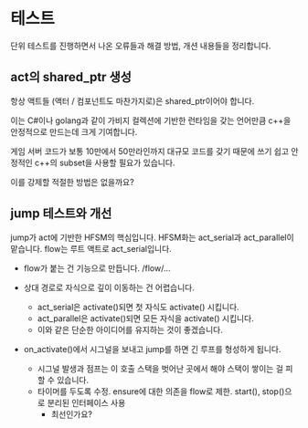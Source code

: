 # 테스트

단위 테스트를 진행하면서 나온 오류들과 해결 방법, 개션 내용들을 정리합니다. 

## act의 shared_ptr 생성 

항상 액트들 (액터 / 컴포넌트도 마찬가지로)은 shared_ptr이어야 합니다. 

이는 C#이나 golang과 같이 가비지 컬렉션에 기반한 런타임을 갖는 언어만큼 
c++을 안정적으로 만드는데 크게 기여합니다. 

게임 서버 코드가 보통 10만에서 50만라인까지 대규모 코드를 갖기 때문에 
쓰기 쉽고 안정적인 c++의 subset을 사용할 필요가 있습니다. 

이를 강제할 적절한 방법은 없을까요?

## jump 테스트와 개선 

jump가 act에 기반한 HFSM의 핵심입니다. HFSM화는 act_serial과 act_parallel이 맡습니다. 
flow는 루트 액트로 act_serial입니다. 

- flow가 붙는 건 기능으로 만듭니다. /flow/... 
- 상대 경로로 자식으로 깊이 이동하는 건 어렵습니다. 
  - act_serial은 activate()되면 첫 자식도 activate() 시킵니다. 
  - act_parallel은 activate()되면 모든 자식을 activate() 시킵니다. 
  - 이와 같은 단순한 아이디어를 유지하는 것이 좋겠습니다. 

- on_activate()에서 시그널을 보내고 jump를 하면 긴 루프를 형성하게 됩니다. 
  - 시그널 발생과 점프는 이 호출 스택을 벗어난 곳에서 해야 스택이 쌓이는 걸 피할 수 있습니다. 
  - 타이머를 두도록 수정. ensure에 대한 의존을 flow로 제한. start(), stop()으로 분리된 인터페이스 사용 
    - 최선인가요? 





 





